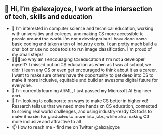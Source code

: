 ## 👋 Hi, I’m @alexajoyce, I work at the intersection of tech, skills and education
- 👀 I’m interested in computer science and technical education, working with universities and colleges, and making CS more accessible to people around the world. I'm not a developer but I have done some basic coding and taken a ton of industry certs. I can pretty much build a chat bot or use no code tools to run image classification. I'm proud of my small steps! 
- 👩🏿‍🎓 So why am I encouraging CS education if I'm not a developer myself? I missed out on CS education as when as I was at school, we didn't learn any CS or even get encouraged to think about it as a career. I want to make sure others have the opportunity to get deep into CS to make it more inclusive, equitable and build an awesome digital future for everyone.
- 🌱 I’m currently learning AI/ML, I just passed my Microsoft AI Engineer cert.
- 💞️ I’m looking to collaborate on ways to make CS better in higher ed! Research tells us that we need more hands on CS education, connected to solving real world challenges, and using industry-ready CS tools to make it easier for graduates to move into jobs, while also making CS more inclusive and attractive to all.
- 📫 How to reach me - find me on Twitter @alexajoyce
 
<!---
alexajoyce/alexajoyce is a ✨ special ✨ repository because its `README.md` (this file) appears on your GitHub profile.
You can click the Preview link to take a look at your changes.
--->
